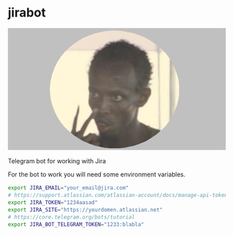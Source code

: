 # jirabot

![img](/doc/avatar.png)

Telegram bot for working with Jira

For the bot to work you will need some environment variables.

```bash
export JIRA_EMAIL="your_email@jira.com"
# https://support.atlassian.com/atlassian-account/docs/manage-api-tokens-for-your-atlassian-account/
export JIRA_TOKEN="1234aasad"
export JIRA_SITE="https://yourdomen.atlassian.net"
# https://core.telegram.org/bots/tutorial
export JIRA_BOT_TELEGRAM_TOKEN="1233:blabla"
```
